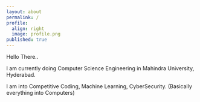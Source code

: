 ```yaml
---
layout: about
permalink: /
profile:
  align: right
  image: profile.png
published: true
---
```


Hello There..

I am currently doing Computer Science Engineering in Mahindra University, Hyderabad.

I am into Competitive Coding, Machine Learning, CyberSecurity. (Basically everything into Computers)

